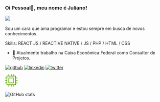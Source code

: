 ### Oi Pessoal👋, meu nome é Juliano!
![](https://octodex.github.com/images/total-eclipse-of-the-octocat.jpg)

Sou um cara que ama programar e estou sempre em busca de novos conhecimentos. 

Skills: REACT JS / REACTIVE NATIVE / JS / PHP / HTML / CSS

- 🔭 Atualmente trabalho na Caixa Econômica Federal como Consultor de Projetos.


[<img src='https://cdn.jsdelivr.net/npm/simple-icons@3.0.1/icons/github.svg' alt='github' height='40'>](https://github.com/julianossantos)  [<img src='https://cdn.jsdelivr.net/npm/simple-icons@3.0.1/icons/linkedin.svg' alt='linkedin' height='40'>](https://www.linkedin.com/in/julianossantos/)  [<img src='https://cdn.jsdelivr.net/npm/simple-icons@3.0.1/icons/twitter.svg' alt='twitter' height='40'>](https://twitter.com/julianossantos)  

<a href='https://docs.github.com/en/developers'><img src='https://raw.githubusercontent.com/acervenky/animated-github-badges/master/assets/devbadge.gif' width='40' height='40'></a> 

![GitHub stats](https://github-readme-stats.vercel.app/api?username=julianossantos&show_icons=true)  

